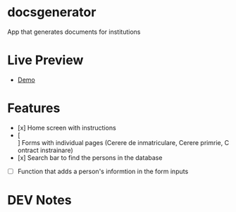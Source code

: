 # docsgenerator

App that generates documents for institutions

# Live Preview

- [Demo](https://cristicozma.github.io/docsgenerator/)

# Features

- [x] Home screen with instructions
- [ ] Forms with individual pages (Cerere de inmatriculare, Cerere primrie, Contract instrainare)
- [x] Search bar to find the persons in the database
- [ ] Function that adds a person's informtion in the form inputs

# DEV Notes
